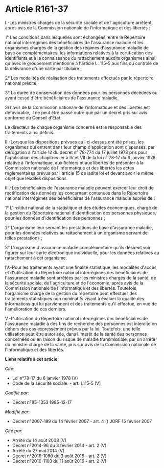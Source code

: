 # Article R161-37

I.-Les ministres chargés de la sécurité sociale et de l'agriculture arrêtent, après avis de la Commission nationale de
l'informatique et des libertés : 

1° Les conditions dans lesquelles sont échangées, entre le Répertoire national interrégimes des bénéficiaires de l'assurance
maladie et les organismes chargés de la gestion des régimes d'assurance maladie de base ou complémentaires, les informations
relatives à la certification des identifiants et à la connaissance du rattachement auxdits organismes ainsi qu'avec le
groupement mentionné à l'article L. 115-5 aux fins du contrôle de la délivrance d'une carte par titulaire ; 

2° Les modalités de réalisation des traitements effectués par le répertoire national précité ; 

3° La durée de conservation des données pour les personnes décédées ou ayant cessé d'être bénéficiaires de l'assurance
maladie. 

Si l'avis de la Commission nationale de l'informatique et des libertés est défavorable, il ne peut être passé outre que par
un décret pris sur avis conforme du Conseil d'Etat. 

Le directeur de chaque organisme concerné est le responsable des traitements ainsi définis. 

II.-Lorsque les dispositions prévues au I ci-dessus ont été prises, les organismes qui entrent dans leur champ d'application
sont dispensés, par dérogation à l'article 12 du décret n° 78-774 du 17 juillet 1978 pris pour l'application des chapitres
Ier à IV et VII de la loi n° 78-17 du 6 janvier 1978 relative à l'informatique, aux fichiers et aux libertés de présenter à
la Commission nationale de l'informatique et des libertés les actes réglementaires prévus par l'article 15 de ladite loi et
devant avoir le même objet que lesdites dispositions. 

III.-Les bénéficiaires de l'assurance maladie peuvent exercer leur droit de rectification des données les concernant
contenues dans le Répertoire national interrégimes des bénéficiaires de l'assurance maladie auprès de : 

1° L'Institut national de la statistique et des études économiques, chargé de la gestion du Répertoire national
d'identification des personnes physiques, pour les données d'identification des personnes ; 

2° L'organisme leur servant les prestations de base d'assurance maladie, pour les données relatives au rattachement à un
organisme servant de telles prestations ; 

3° L'organisme d'assurance maladie complémentaire qu'ils désirent voir figurer sur leur carte électronique individuelle, pour
les données relatives au rattachement à cet organisme. 

IV.-Pour les traitements ayant une finalité statistique, les modalités d'accès et d'utilisation du Répertoire national
interrégimes des bénéficiaires de l'assurance maladie sont arrêtées par les ministres chargés de la santé, de la sécurité
sociale, de l'agriculture et de l'économie, après avis de la Commission nationale de l'informatique et des libertés.
Toutefois, l'organisme chargé de la gestion du répertoire peut effectuer des traitements statistiques non nominatifs visant à
évaluer la qualité des informations qui lui parviennent et des traitements qu'il effectue, en vue de l'amélioration de ces
derniers. 

V.-L'utilisation du Répertoire national interrégimes des bénéficiaires de l'assurance maladie à des fins de recherche des
personnes est interdite en dehors des cas expressément prévus par la loi. Toutefois, une telle utilisation peut être
autorisée, dans l'intérêt de la santé des personnes concernées ou en raison du risque de maladie transmissible, par un arrêté
du ministre chargé de la santé, pris sur avis de la Commission nationale de l'informatique et des libertés.

**Liens relatifs à cet article**

_Cite_:

  - Loi n°78-17 du 6 janvier 1978 (V)
  - Code de la sécurité sociale. - art. L115-5 (V)

_Codifié par_:

  - Décret n°85-1353 1985-12-17

_Modifié par_:

  - Décret n°2007-199 du 14 février 2007 - art. 4 () JORF 15 février 2007

_Cité par_:

  - Arrêté du 14 août 2008 (V)
  - Décret n°2014-96 du 3 février 2014 - art. 2 (V)
  - Arrêté du 27 mai 2014 (V)
  - Décret n°2016-1080 du 3 août 2016 - art. 2 (V)
  - Décret n°2016-1103 du 11 août 2016 - art. 2 (V)
